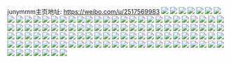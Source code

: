 junymmm主页地址: https://weibo.com/u/2517569983 
![](https://wx4.sinaimg.cn/mw2000/960f11bfgy1h8zuwbe3wvj21sn2e7u0x.jpg) 
![](https://wx4.sinaimg.cn/mw2000/960f11bfgy1h8zuwdnya6j22772xmqv6.jpg) 
![](https://wx4.sinaimg.cn/mw2000/960f11bfgy1h8zuw6ynjoj20vy0kt775.jpg) 
![](https://wx4.sinaimg.cn/mw2000/960f11bfgy1h8tavt930lj20wi0mpwho.jpg) 
![](https://wx4.sinaimg.cn/mw2000/960f11bfgy1h8gh2pxiaxj20cw08ewew.jpg) 
![](https://wx4.sinaimg.cn/mw2000/960f11bfgy1h81k3edesqj21o01o0b29.jpg) 
![](https://wx4.sinaimg.cn/mw2000/960f11bfgy1h81k3fmsgmj21o01o07wh.jpg) 
![](https://wx4.sinaimg.cn/mw2000/960f11bfgy1h81k3jjqlyj21o01o04qp.jpg) 
![](https://wx4.sinaimg.cn/mw2000/960f11bfly1h7nqboldhbj22bc3341ky.jpg) 
![](https://wx4.sinaimg.cn/mw2000/960f11bfly1h7nqbnki5lj20zk0k0jvl.jpg) 
![](https://wx4.sinaimg.cn/mw2000/960f11bfly1h7nqbmo5u6j22801o0b29.jpg) 
![](https://wx4.sinaimg.cn/mw2000/960f11bfly1h7nqbpknkcj21401hch10.jpg) 
![](https://wx4.sinaimg.cn/mw2000/960f11bfgy1h7d517b85jj21o01o0doq.jpg) 
![](https://wx4.sinaimg.cn/mw2000/960f11bfgy1h7d5190z79j21401hcdrh.jpg) 
![](https://wx4.sinaimg.cn/mw2000/960f11bfgy1h7d51bj4fej21o01o04qp.jpg) 
![](https://wx4.sinaimg.cn/mw2000/960f11bfgy1h7d51g5afqj21401z4gt4.jpg) 
![](https://wx4.sinaimg.cn/mw2000/960f11bfgy1h7d51in1p3j21400qojts.jpg) 
![](https://wx4.sinaimg.cn/mw2000/960f11bfgy1h72bv33o7cj22801o0b2a.jpg) 
![](https://wx4.sinaimg.cn/mw2000/960f11bfgy1h72bv0g7ixj22c03404qs.jpg) 
![](https://wx4.sinaimg.cn/mw2000/960f11bfgy1h72bv63y1uj22c0340e84.jpg) 
![](https://wx4.sinaimg.cn/mw2000/960f11bfgy1h6usnq3nwcj21o0280u0x.jpg) 
![](https://wx4.sinaimg.cn/mw2000/960f11bfly1h6k9ojiub0j20s8165q3i.jpg) 
![](https://wx4.sinaimg.cn/mw2000/960f11bfgy1h6lgu41o32j21400u013m.jpg) 
![](https://wx4.sinaimg.cn/mw2000/960f11bfgy1h6ggwp4x60j20wi1yck9c.jpg) 
![](https://wx4.sinaimg.cn/mw2000/960f11bfgy1h5b8icluzqj21yh2ro4qr.jpg) 
![](https://wx4.sinaimg.cn/mw2000/960f11bfgy1h5b8ihcbgmj23402c0u10.jpg) 
![](https://wx4.sinaimg.cn/mw2000/960f11bfgy1h5b8ijmxmuj22ka1x2x6p.jpg) 
![](https://wx4.sinaimg.cn/mw2000/960f11bfgy1h5b8nupdkij20zk0k0q9l.jpg) 
![](https://wx4.sinaimg.cn/mw2000/960f11bfgy1h5b8nvddruj20u60u0dki.jpg) 
![](https://wx4.sinaimg.cn/mw2000/960f11bfgy1h47yyscllgj20sg1nin2u.jpg) 
![](https://wx4.sinaimg.cn/mw2000/960f11bfgy1h47yy09xilj20tu0tu44p.jpg) 
![](https://wx4.sinaimg.cn/mw2000/960f11bfgy1h47yva5hkhj213u0tu7im.jpg) 
![](https://wx4.sinaimg.cn/mw2000/960f11bfgy1h47yybdhunj20tu0tuqck.jpg) 
![](https://wx4.sinaimg.cn/mw2000/960f11bfgy1h47yxkn5wsj20mi0u0n7k.jpg) 
![](https://wx4.sinaimg.cn/mw2000/960f11bfgy1h47yx2wi23j20ty0ue425.jpg) 
![](https://wx4.sinaimg.cn/mw2000/960f11bfgy1h47ytvg2pmj20wi12bjwt.jpg) 
![](https://wx4.sinaimg.cn/mw2000/960f11bfgy1h47yvweu9uj21400u04b2.jpg) 
![](https://wx4.sinaimg.cn/mw2000/960f11bfgy1h47ywf0ottj20mi0u0qaz.jpg) 
![](https://wx4.sinaimg.cn/mw2000/960f11bfgy1h47yuoo30ij213u0tunet.jpg) 
![](https://wx4.sinaimg.cn/mw2000/960f11bfgy1h2xnvcnvq4j21o01o0kjl.jpg) 
![](https://wx4.sinaimg.cn/mw2000/960f11bfgy1h2xnvgdnlnj21k21kakjl.jpg) 
![](https://wx4.sinaimg.cn/mw2000/960f11bfgy1h2bqhrxoncj20wi0ejqb4.jpg) 
![](https://wx4.sinaimg.cn/mw2000/960f11bfgy1h2bqhf67fyj21k033vnpd.jpg) 
![](https://wx4.sinaimg.cn/mw2000/960f11bfgy1h2bqi4up9ij21k033vhdt.jpg) 
![](https://wx4.sinaimg.cn/mw2000/960f11bfgy1h2bqi6u2j8j20u00u0wkr.jpg) 
![](https://wx4.sinaimg.cn/mw2000/960f11bfgy1h2bqgvc8g8j21401hcgua.jpg) 
![](https://wx4.sinaimg.cn/mw2000/960f11bfgy1h2bqj1vfdqj215o15ob29.jpg) 
![](https://wx4.sinaimg.cn/mw2000/960f11bfgy1h2bqj6ls8nj21o02804mk.jpg) 
![](https://wx4.sinaimg.cn/mw2000/960f11bfgy1h2bqj9554nj215o1oxdts.jpg) 
![](https://wx4.sinaimg.cn/mw2000/960f11bfgy1h1woiv8bodj20mi0u0q8g.jpg) 
![](https://wx4.sinaimg.cn/mw2000/960f11bfgy1h1xixdqdsxj20uy0u0do6.jpg) 
![](https://wx4.sinaimg.cn/mw2000/960f11bfgy1h1woko9m9ij20u0140nbf.jpg) 
![](https://wx4.sinaimg.cn/mw2000/960f11bfgy1h1wokq2c2fj21lx0u0h3s.jpg) 
![](https://wx4.sinaimg.cn/mw2000/960f11bfgy1h1xixbrucsj20u00ukgts.jpg) 
![](https://wx4.sinaimg.cn/mw2000/960f11bfgy1h1xixeyke0j20u00u0461.jpg) 
![](https://wx4.sinaimg.cn/mw2000/960f11bfgy1h1wojrnfmej20u011wdma.jpg) 
![](https://wx4.sinaimg.cn/mw2000/960f11bfgy1h1yxh6qbzzj21400u0dr6.jpg) 
![](https://wx4.sinaimg.cn/mw2000/960f11bfgy1h1yxh66hpxj21400u0n88.jpg) 
![](https://wx4.sinaimg.cn/mw2000/960f11bfgy1h0z6n7geo7j21o01o07wh.jpg) 
![](https://wx4.sinaimg.cn/mw2000/960f11bfgy1h0z6n81t1vj20wd0i776p.jpg) 
![](https://wx4.sinaimg.cn/mw2000/960f11bfgy1h0z6nbb3hvj23342bcqv7.jpg) 
![](https://wx4.sinaimg.cn/mw2000/960f11bfgy1h0z6nd0deoj21n526vhdt.jpg) 
![](https://wx4.sinaimg.cn/mw2000/960f11bfgy1h0po880ucpj21cj0mfn0w.jpg) 
![](https://wx4.sinaimg.cn/mw2000/960f11bfgy1h0po89kslwj20wi0f80uy.jpg) 
![](https://wx4.sinaimg.cn/mw2000/960f11bfgy1gzy7qneyj2j21o0280e81.jpg) 
![](https://wx4.sinaimg.cn/mw2000/960f11bfgy1gzq20pnyspj20tp0ivabq.jpg) 
![](https://wx4.sinaimg.cn/mw2000/960f11bfgy1gzm0lkzhw3j20u01hcwlg.jpg) 
![](https://wx4.sinaimg.cn/mw2000/960f11bfgy1gzm0m737w8j20yi1ed7cl.jpg) 
![](https://wx4.sinaimg.cn/mw2000/002KnsXtgy1guitqoibayj60xc3h01ky02.jpg) 
![](https://wx4.sinaimg.cn/mw2000/002KnsXtgy1guitqplobkj60uk415npd02.jpg) 
![](https://wx4.sinaimg.cn/mw2000/960f11bfgy1gsktz046oyj21o01o0hdt.jpg) 
![](https://wx4.sinaimg.cn/mw2000/960f11bfgy1gsku0kvo79j21o01o01kx.jpg) 
![](https://wx4.sinaimg.cn/mw2000/960f11bfgy1grmc7ro3w0j20rs2bchdt.jpg) 
![](https://wx4.sinaimg.cn/mw2000/960f11bfgy1grmc7tb4qlj20rs334kjl.jpg) 
![](https://wx4.sinaimg.cn/mw2000/960f11bfgy1grmc7v3c8vj20rs37rnpd.jpg) 
![](https://wx4.sinaimg.cn/mw2000/960f11bfgy1grmc7wsptlj20rs2rkhdt.jpg) 
![](https://wx4.sinaimg.cn/mw2000/960f11bfgy1grmcaqeb43j21in1i37wh.jpg) 
![](https://wx4.sinaimg.cn/mw2000/002KnsXtgy1grmc7zki6ij63402c0b2902.jpg) 
![](https://wx4.sinaimg.cn/mw2000/960f11bfgy1grmc81dvopj23402c0b29.jpg) 
![](https://wx4.sinaimg.cn/mw2000/960f11bfgy1grmc854sssj23402c01kx.jpg) 
![](https://wx4.sinaimg.cn/mw2000/960f11bfgy1grmc87fxa3j23402c07wh.jpg) 
![](https://wx4.sinaimg.cn/mw2000/960f11bfgy1gr229vaz79j21o01o0qv6.jpg) 
![](https://wx4.sinaimg.cn/mw2000/960f11bfgy1gr229x5xr4j21o02807wh.jpg) 
![](https://wx4.sinaimg.cn/mw2000/960f11bfgy1gqh7t5q1f1j23402c01kx.jpg) 
![](https://wx4.sinaimg.cn/mw2000/960f11bfgy1gqh7t82662j22c0340npd.jpg) 
![](https://wx4.sinaimg.cn/mw2000/960f11bfgy1gqh7te3b0dj22c0340b29.jpg) 
![](https://wx4.sinaimg.cn/mw2000/960f11bfgy1gqj2rlkddqj23402c0k1o.jpg) 
![](https://wx4.sinaimg.cn/mw2000/960f11bfgy1gqj2rovsacj21hv1xm7r0.jpg) 
![](https://wx4.sinaimg.cn/mw2000/960f11bfgy1gqjyaa0szrj22c0340qv5.jpg) 
![](https://wx4.sinaimg.cn/mw2000/960f11bfly1gp5t8gf9pqj21o02yokjl.jpg) 
![](https://wx4.sinaimg.cn/mw2000/960f11bfly1gp5t8i34kaj21kw1sx7wh.jpg) 
![](https://wx4.sinaimg.cn/mw2000/960f11bfly1gp5t8e76s9j21o02yn1ky.jpg) 
![](https://wx4.sinaimg.cn/mw2000/960f11bfly1gklg3crohfj20yi1pcqgm.jpg) 
![](https://wx4.sinaimg.cn/mw2000/960f11bfly1gklg3eam5fj20xt0xiajh.jpg) 
![](https://wx4.sinaimg.cn/mw2000/960f11bfly1gklg3f7bprj20yi16fe81.jpg) 
![](https://wx4.sinaimg.cn/mw2000/960f11bfly1gklg3br5pej20l50x7qm2.jpg) 
![](https://wx4.sinaimg.cn/mw2000/960f11bfly1gklg3hcvfcj20yi15tnpd.jpg) 
![](https://wx4.sinaimg.cn/mw2000/960f11bfly1gklg4jtoc0j22c0340hdu.jpg) 
![](https://wx4.sinaimg.cn/mw2000/960f11bfly1ggvhhzp5zaj22ds1sge81.jpg) 
![](https://wx4.sinaimg.cn/mw2000/960f11bfly1ggvhhwu4qej22ds1sg7wh.jpg) 
![](https://wx4.sinaimg.cn/mw2000/960f11bfgy1ggm60ugk3vj21o01o0qsq.jpg) 
![](https://wx4.sinaimg.cn/mw2000/960f11bfly1gd8p85wzvuj21o0280kjl.jpg) 
![](https://wx4.sinaimg.cn/mw2000/960f11bfly1gc6mcbaf9jj20rs1jk7sj.jpg) 
![](https://wx4.sinaimg.cn/mw2000/960f11bfly1gc6mcbyduqj20rs1jkh9h.jpg) 
![](https://wx4.sinaimg.cn/mw2000/960f11bfly1gc6mccic11j20rs1jk4kx.jpg) 
![](https://wx4.sinaimg.cn/mw2000/960f11bfly1gc6mccxbozj20rs1jkqj0.jpg) 
![](https://wx4.sinaimg.cn/mw2000/960f11bfly1gc6mcdg389j20rs1jkarb.jpg) 
![](https://wx4.sinaimg.cn/mw2000/960f11bfly1gc6mcamo86j20rs1cmh77.jpg) 
![](https://wx4.sinaimg.cn/mw2000/960f11bfly1gc6mce2fwfj20rs1jkayo.jpg) 
![](https://wx4.sinaimg.cn/mw2000/960f11bfly1gc6mcekv1pj20rs1jknl3.jpg) 
![](https://wx4.sinaimg.cn/mw2000/960f11bfly1gc6mcexpflj20rs1jk1d8.jpg) 
![](https://wx4.sinaimg.cn/mw2000/960f11bfly1gc6mcfba8jj20rs1jkk96.jpg) 
![](https://wx4.sinaimg.cn/mw2000/960f11bfly1gc6mcg0bf5j20rs1jkaxe.jpg) 
![](https://wx4.sinaimg.cn/mw2000/960f11bfly1gc6mcgj2w3j20rs1jk7pp.jpg) 
